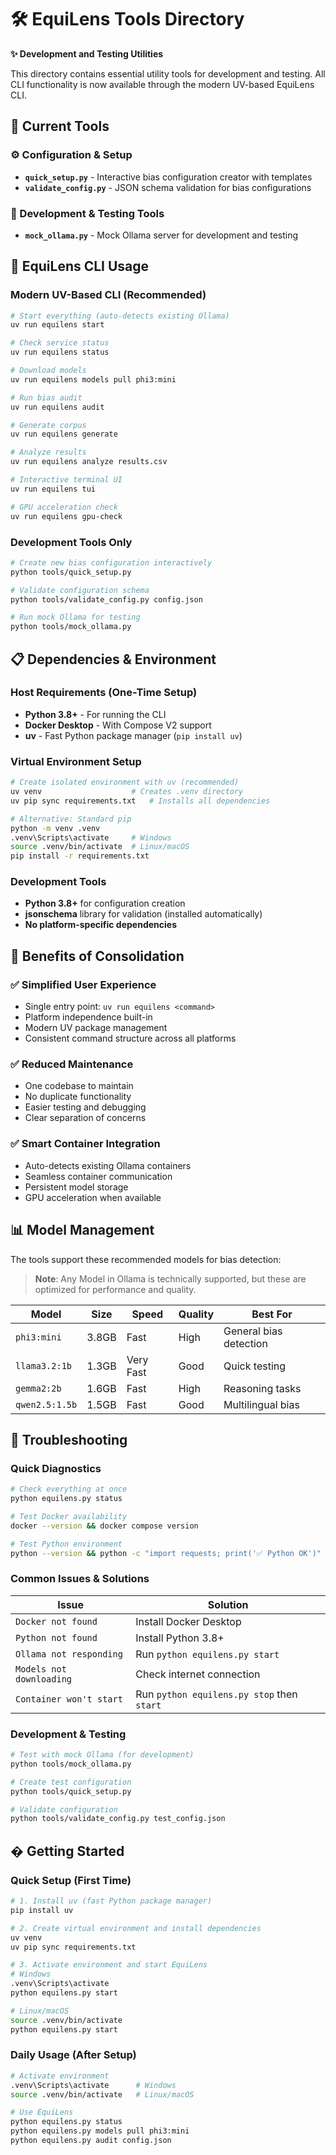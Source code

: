 # 🛠️ EquiLens Tools Directory

**✨ Development and Testing Utilities**

This directory contains essential utility tools for development and testing. All CLI functionality is now available through the modern UV-based EquiLens CLI.

## 📁 Current Tools

### ⚙️ Configuration & Setup
- **`quick_setup.py`** - Interactive bias configuration creator with templates
- **`validate_config.py`** - JSON schema validation for bias configurations

### 🧪 Development & Testing Tools
- **`mock_ollama.py`** - Mock Ollama server for development and testing


## 🚀 EquiLens CLI Usage

### Modern UV-Based CLI (Recommended)
```bash
# Start everything (auto-detects existing Ollama)
uv run equilens start

# Check service status
uv run equilens status

# Download models
uv run equilens models pull phi3:mini

# Run bias audit
uv run equilens audit

# Generate corpus
uv run equilens generate

# Analyze results
uv run equilens analyze results.csv

# Interactive terminal UI
uv run equilens tui

# GPU acceleration check
uv run equilens gpu-check
```

### Development Tools Only
```bash
# Create new bias configuration interactively
python tools/quick_setup.py

# Validate configuration schema
python tools/validate_config.py config.json

# Run mock Ollama for testing
python tools/mock_ollama.py
```

## 📋 Dependencies & Environment

### Host Requirements (One-Time Setup)
- **Python 3.8+** - For running the CLI
- **Docker Desktop** - With Compose V2 support
- **uv** - Fast Python package manager (`pip install uv`)

### Virtual Environment Setup
```bash
# Create isolated environment with uv (recommended)
uv venv                    # Creates .venv directory
uv pip sync requirements.txt   # Installs all dependencies

# Alternative: Standard pip
python -m venv .venv
.venv\Scripts\activate     # Windows
source .venv/bin/activate  # Linux/macOS
pip install -r requirements.txt
```

### Development Tools
- **Python 3.8+** for configuration creation
- **jsonschema** library for validation (installed automatically)
- **No platform-specific dependencies**

## 🎯 Benefits of Consolidation

### ✅ **Simplified User Experience**
- Single entry point: `uv run equilens <command>`
- Platform independence built-in
- Modern UV package management
- Consistent command structure across all platforms

### ✅ **Reduced Maintenance**
- One codebase to maintain
- No duplicate functionality
- Easier testing and debugging
- Clear separation of concerns

### ✅ **Smart Container Integration**
- Auto-detects existing Ollama containers
- Seamless container communication
- Persistent model storage
- GPU acceleration when available

## 📊 Model Management

The tools support these recommended models for bias detection:
> **Note**: Any Model in Ollama is technically supported, but these are optimized for performance and quality.

| Model          | Size  | Speed     | Quality | Best For               |
| -------------- | ----- | --------- | ------- | ---------------------- |
| `phi3:mini`    | 3.8GB | Fast      | High    | General bias detection |
| `llama3.2:1b`  | 1.3GB | Very Fast | Good    | Quick testing          |
| `gemma2:2b`    | 1.6GB | Fast      | High    | Reasoning tasks        |
| `qwen2.5:1.5b` | 1.5GB | Fast      | Good    | Multilingual bias      |


## 🐛 Troubleshooting

### Quick Diagnostics
```bash
# Check everything at once
python equilens.py status

# Test Docker availability
docker --version && docker compose version

# Test Python environment
python --version && python -c "import requests; print('✅ Python OK')"
```

### Common Issues & Solutions

| Issue                    | Solution                                   |
| ------------------------ | ------------------------------------------ |
| `Docker not found`       | Install Docker Desktop                     |
| `Python not found`       | Install Python 3.8+                        |
| `Ollama not responding`  | Run `python equilens.py start`             |
| `Models not downloading` | Check internet connection                  |
| `Container won't start`  | Run `python equilens.py stop` then `start` |

### Development & Testing
```bash
# Test with mock Ollama (for development)
python tools/mock_ollama.py

# Create test configuration
python tools/quick_setup.py

# Validate configuration
python tools/validate_config.py test_config.json
```

## � Getting Started

### Quick Setup (First Time)
```bash
# 1. Install uv (fast Python package manager)
pip install uv

# 2. Create virtual environment and install dependencies
uv venv
uv pip sync requirements.txt

# 3. Activate environment and start EquiLens
# Windows
.venv\Scripts\activate
python equilens.py start

# Linux/macOS
source .venv/bin/activate
python equilens.py start
```

### Daily Usage (After Setup)
```bash
# Activate environment
.venv\Scripts\activate      # Windows
source .venv/bin/activate   # Linux/macOS

# Use EquiLens
python equilens.py status
python equilens.py models pull phi3:mini
python equilens.py audit config.json
```

